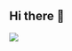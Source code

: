 ## Hi there 👋

<a href="https://velog.io/@100-heon/posts" target="_blank"><img src="https://img.shields.io/badge/velog-배경색?style=for-the-badge&logo=#20C997&logoColor=#000000"/></a>
<!--
**100-heon/100-heon** is a ✨ _special_ ✨ repository because its `README.md` (this file) appears on your GitHub profile.

Here are some ideas to get you started:

- 🔭 I’m currently working on ...
- 🌱 I’m currently learning ...
- 👯 I’m looking to collaborate on ...
- 🤔 I’m looking for help with ...
- 💬 Ask me about ...
- 📫 How to reach me: ...
- 😄 Pronouns: ...
- ⚡ Fun fact: ...
-->
